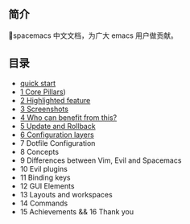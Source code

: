 ## 简介
spacemacs 中文文档，为广大 emacs 用户做贡献。
## 目录
- [quick start](https://github.com/crazylxr/spacemacas-ch-doc/blob/master/quick-start.md)
- [1 Core Pillars](https://github.com/crazylxr/spacemacas-ch-doc/blob/master/core-pillars.md))
- [2 Highlighted feature](https://github.com/crazylxr/spacemacas-ch-doc/blob/master/highlighted-feature.md)
- [3 Screenshots](https://github.com/crazylxr/spacemacas-ch-doc/blob/master/screenshots.md)
- [4 Who can benefit from this?](https://github.com/crazylxr/spacemacas-ch-doc/blob/master/who-can-benefit-from-this.md)
- [5 Update and Rollback](https://github.com/crazylxr/spacemacas-ch-doc/blob/master/update-and-rollback.md)
- [6 Configuration layers](https://github.com/crazylxr/spacemacas-ch-doc/blob/master/configuration-layers.md)
- 7 Dotfile Configuration
- 8 Concepts
- 9 Differences between Vim, Evil and Spacemacs
- 10 Evil plugins
- 11 Binding keys
- 12 GUI Elements
- 13 Layouts and workspaces
- 14 Commands
- 15 Achievements && 16 Thank you
